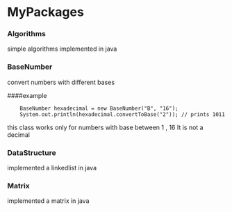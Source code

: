 # MyPackages

### Algorithms

simple algorithms implemented in java

### BaseNumber

convert numbers with different bases

####example
```
    BaseNumber hexadecimal = new BaseNumber("B", "16");
    System.out.println(hexadecimal.convertToBase("2")); // prints 1011
```
this class works only for numbers with base between 1 , 16 It is not a decimal

### DataStructure

implemented a linkedlist in java

### Matrix

implemented a matrix in java
